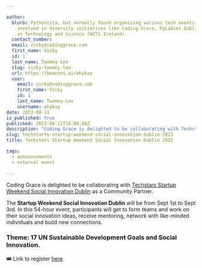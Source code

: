 ```yaml
---

author:
  blurb: Pythonista, but normally found organising various tech events, and now heavily
    involved in diversity initiatives like Coding Grace, PyLadies Dublin, and Women
    in Technology and Science (WITS Ireland).
  contact_number: 
  email: vicky@codinggrace.com
  first_name: Vicky
  id: 1
  last_name: Twomey-Lee
  slug: vicky-twomey-lee
  url: https://beacons.ai/whykay
  user:
    email: vicky@codinggrace.com
    first_name: Vicky
    id: 1
    last_name: Twomey-Lee
    username: whykay
date: 2023-08-11
is_published: true
published: 2023-08-11T18:00:00Z
description: "Coding Grace is delighted to be collaborating with Techstars Startup Weekend Social Innovation Dublin as a Community Partner."
slug: techstarts-startup-weekend-social-innovation-dublin-2023
title: Techstars Startup Weekend Social Innovation Dublin 2023

tags:
  - announcements
  - external event  

---
```


Coding Grace is delighted to be collaborating with [Techstars Startup Weekend Social Innovation Dublin](https://www.eventbrite.com/e/techstars-startup-weekend-social-innovation-dublin-online-tickets-665178576027) as a Community Partner.

The **Startup Weekend Social Innovation Dublin** will be from Sept 1st to Sept 3rd. In this 54-hour event, participants will get to form teams and work on their social innovation ideas, receive mentoring, network with like-minded individuals and build new connections.

### Theme: 17 UN Sustainable Development Goals and Social Innovation.

🎟️ Link to register [here](https://www.eventbrite.com/e/techstars-startup-weekend-social-innovation-dublin-online-tickets-665178576027).


